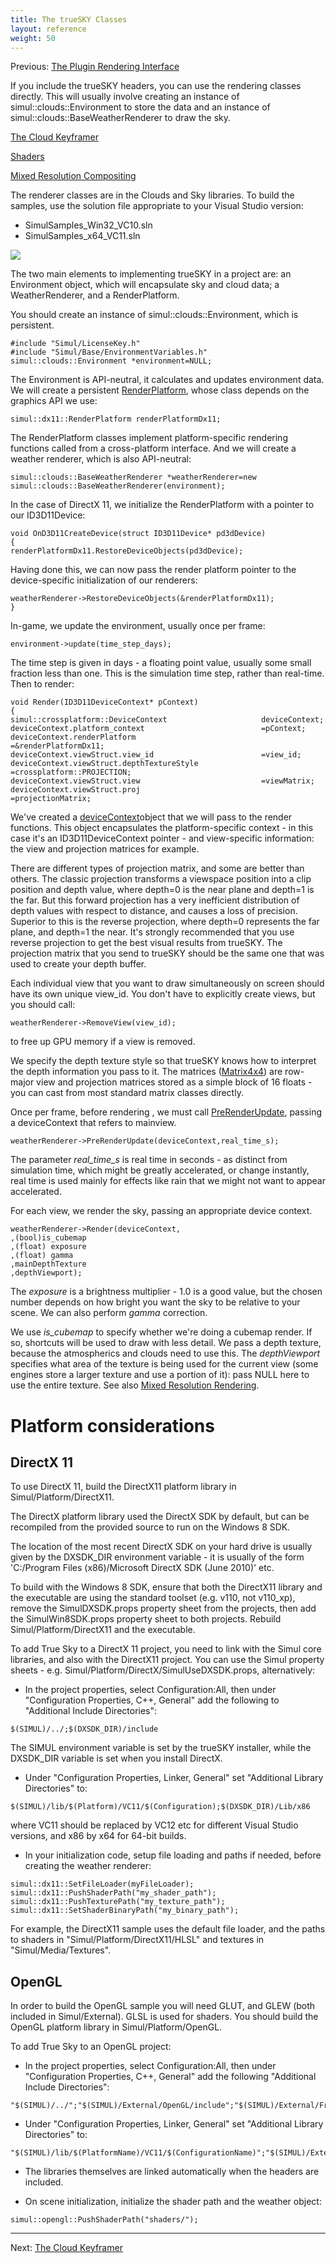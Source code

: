 ```yaml
---
title: The trueSKY Classes
layout: reference
weight: 50
---
```


Previous: <a href="pri">The Plugin Rendering Interface</a>

If you include the trueSKY headers, you can use the rendering classes directly.
This will usually involve creating an instance of simul::clouds::Environment to store the data and an instance of simul::clouds::BaseWeatherRenderer to draw the sky.

<a href="classes/env">The Cloud Keyframer</a>

<a href="classes/shaders">Shaders</a>

<a href="classes/mixed">Mixed Resolution Compositing</a>

The renderer classes are in the Clouds and Sky libraries.
To build the samples, use the solution file appropriate to your Visual Studio version:

- SimulSamples_Win32_VC10.sln
- SimulSamples_x64_VC11.sln

![](/images/SimulOverview.png)


The two main elements to implementing trueSKY in a project are: an Environment object, which will encapsulate sky and cloud data;
a WeatherRenderer, and a RenderPlatform.

You should create an instance of simul::clouds::Environment, which is persistent.
~~~~~~~~~~~~~~~
#include "Simul/LicenseKey.h"
#include "Simul/Base/EnvironmentVariables.h"
simul::clouds::Environment *environment=NULL;
~~~~~~~~~~~~~~~

The Environment is API-neutral, it calculates and updates environment data. We will create a persistent <a href="ref/simul/crossplatform/renderplatform">RenderPlatform</a>,
whose class depends on the graphics API we use:

~~~~~~~~~~~~~~~{.c}
simul::dx11::RenderPlatform renderPlatformDx11;
~~~~~~~~~~~~~~~

The RenderPlatform classes implement platform-specific rendering functions called from a cross-platform interface.
And we will create a weather renderer, which is also API-neutral:
~~~~~~~~~~~~~~~{.c}
simul::clouds::BaseWeatherRenderer *weatherRenderer=new simul::clouds::BaseWeatherRenderer(environment);
~~~~~~~~~~~~~~~

In the case of
DirectX 11, we initialize the RenderPlatform with a pointer to our ID3D11Device:
~~~~~~~~~~~~~~~{.c}
void OnD3D11CreateDevice(struct ID3D11Device* pd3dDevice)
{
renderPlatformDx11.RestoreDeviceObjects(pd3dDevice);

~~~~~~~~~~~~~~~
Having done this, we can now pass the render platform pointer to the device-specific initialization of our renderers:
~~~~~~~~~~~~~~~{.c}
weatherRenderer->RestoreDeviceObjects(&renderPlatformDx11);
}
~~~~~~~~~~~~~~~

In-game, we update the environment, usually once per frame:
~~~~~~~~~~~~~~~{.c}
environment->update(time_step_days);
~~~~~~~~~~~~~~~

The time step is given in days - a floating point value, usually some small fraction less than one.
This is the simulation time step, rather than real-time.
Then to render:

~~~~~~~~~~~~~~~{.cpp}
void Render(ID3D11DeviceContext* pContext)
{
simul::crossplatform::DeviceContext                     deviceContext;
deviceContext.platform_context                          =pContext;
deviceContext.renderPlatform                            =&renderPlatformDx11;
deviceContext.viewStruct.view_id                        =view_id;
deviceContext.viewStruct.depthTextureStyle      =crossplatform::PROJECTION;
deviceContext.viewStruct.view                           =viewMatrix;
deviceContext.viewStruct.proj                           =projectionMatrix;
~~~~~~~~~~~~~~~
We've created a <a href="ref/simul/crossplatform/devicecontext">deviceContext</a>object that we will pass to the render functions.
This object encapsulates the platform-specific context - in this case it's
an ID3D11DeviceContext pointer - and view-specific information: the view and projection matrices for example.

There are different types of projection matrix, and some are better than others. The classic projection transforms a viewspace position 
into a clip position and depth value, where depth=0 is the near plane and depth=1 is the far. But this forward projection has
a very inefficient distribution of depth values with respect to distance, and causes a loss of precision. Superior to this is the reverse
projection, where depth=0 represents the far plane, and depth=1 the near. It's strongly recommended that you use reverse projection to get the best
visual results from trueSKY. The projection matrix that you send to trueSKY should be the same one that was used to create your depth buffer.

Each individual view that you want to draw simultaneously on screen should have its own unique view_id.
You don't have to explicitly create views, but you should call:

~~~~~~~~~~~~~~~{.cpp}
weatherRenderer->RemoveView(view_id);
~~~~~~~~~~~~~~~

to free up GPU memory if a view is removed.

We specify the depth texture style so that trueSKY knows how to interpret the
depth information you pass to it. The matrices (<a href="ref/simul/math/matrix4x4">Matrix4x4</a>) are row-major view and projection matrices stored as a simple block of 16 floats - you can cast from most standard matrix classes directly.

Once per frame, before rendering , we must call <a href="ref/simul/clouds/baseweatherrenderer/prerenderupdate">PreRenderUpdate</a>, passing
a deviceContext that refers to mainview.
~~~~~~~~~~~~~~~{.cpp}
weatherRenderer->PreRenderUpdate(deviceContext,real_time_s);
~~~~~~~~~~~~~~~
The parameter *real_time_s* is real time in seconds - as distinct from simulation time, which might be greatly accelerated, or change instantly, real time is used mainly for effects like rain that we might not want to appear accelerated. 

For each view, we render the sky, passing an appropriate device context.
~~~~~~~~~~~~~~~{.cpp}
weatherRenderer->Render(deviceContext,
,(bool)is_cubemap
,(float) exposure
,(float) gamma
,mainDepthTexture
,depthViewport);
~~~~~~~~~~~~~~~

The *exposure* is a brightness multiplier - 1.0 is a good value,
but the chosen number depends on how bright you want the sky to be relative to your scene. We can also perform *gamma* correction.

We use *is_cubemap* to specify whether we're doing a cubemap render. If so,
shortcuts will be used to draw with less detail. We pass a depth texture, because the atmospherics and clouds need to use this.
The *depthViewport* specifies what area of the texture is being used for the current view (some engines store a larger texture and use a portion of it): pass NULL here to use the entire texture.
See also <a href="classes/mixed">Mixed Resolution Rendering</a>.


Platform considerations
=======================

DirectX 11
----------

To use DirectX 11, build the DirectX11 platform library in Simul/Platform/DirectX11.

The DirectX platform library used the DirectX SDK by default, but can be recompiled from the provided source to run on the Windows 8 SDK.

The location of the most recent DirectX SDK on your hard drive is usually given by the
DXSDK_DIR environment variable - it is usually of the form 'C:/Program Files (x86)/Microsoft DirectX SDK (June 2010)' etc.

To build with the Windows 8 SDK, ensure that both the DirectX11 library and the executable are using the standard toolset (e.g. v110, not v110_xp), remove the
SimulDXSDK.props property sheet from the projects, then add the SimulWin8SDK.props property sheet to both projects. Rebuild Simul/Platform/DirectX11 and the executable.

To add True Sky to a DirectX 11 project, you need to link with the Simul core libraries, and also with the DirectX11 project. You can use the Simul property
sheets - e.g. Simul/Platform/DirectX/SimulUseDXSDK.props, alternatively:

* In the project properties, select Configuration:All, then under "Configuration Properties, C++, General" add the following to "Additional Include Directories":
~~~~~~~~~~~~~~~{.cpp}
$(SIMUL)/../;$(DXSDK_DIR)/include
~~~~~~~~~~~~~~~
The SIMUL environment variable is set by the trueSKY installer, while the DXSDK_DIR variable is set when you install DirectX.

* Under "Configuration Properties, Linker, General" set "Additional Library Directories" to:

~~~~~~~~~~~~~~~{.cpp}
$(SIMUL)/lib/$(Platform)/VC11/$(Configuration);$(DXSDK_DIR)/Lib/x86
~~~~~~~~~~~~~~~
where VC11 should be replaced by VC12 etc for different Visual Studio versions, and x86 by x64 for 64-bit builds.

* In your initialization code, setup file loading and paths if needed, before creating the weather renderer:
~~~~~~~~~~~~~~~{.cpp}
simul::dx11::SetFileLoader(myFileLoader);
simul::dx11::PushShaderPath("my_shader_path");
simul::dx11::PushTexturePath("my_texture_path");
simul::dx11::SetShaderBinaryPath("my_binary_path");
~~~~~~~~~~~~~~~
For example, the DirectX11 sample uses the default file loader, and the paths to shaders in "Simul/Platform/DirectX11/HLSL" and textures in "Simul/Media/Textures".

OpenGL
------

In order to build the OpenGL sample you will need GLUT, and GLEW (both included in Simul/External). GLSL is used for shaders.
You should build the OpenGL platform library in Simul/Platform/OpenGL.

To add True Sky to an OpenGL project:

* In the project properties, select Configuration:All, then under "Configuration Properties, C++, General" add the following "Additional Include Directories":

~~~~~~~~~~~~~~~{.cpp}
"$(SIMUL)/../";"$(SIMUL)/External/OpenGL/include";"$(SIMUL)/External/FreeImage/Dist"
~~~~~~~~~~~~~~~

* Under "Configuration Properties, Linker, General" set "Additional Library Directories" to:

~~~~~~~~~~~~~~~{.cpp}
"$(SIMUL)/lib/$(PlatformName)/VC11/$(ConfigurationName)";"$(SIMUL)/External/OpenGL/lib";"$(SIMUL)/External/FreeImage/Dist"
~~~~~~~~~~~~~~~
* The libraries themselves are linked automatically when the headers are included.

* On scene initialization, initialize the shader path and the weather object:

~~~~~~~~~~~~~~~{.cpp}
simul::opengl::PushShaderPath("shaders/");
~~~~~~~~~~~~~~~


<hr size="1">
Next: <a href="classes/env">The Cloud Keyframer</a>
  